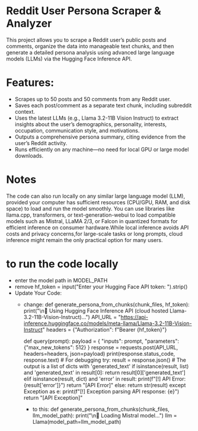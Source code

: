 
# Reddit User Persona Scraper & Analyzer
This project allows you to scrape a Reddit user’s public posts and comments, organize the data into manageable text chunks, and then generate a detailed persona analysis using advanced large language models (LLMs) via the Hugging Face Inference API.

# Features:

- Scrapes up to 50 posts and 50 comments from any Reddit user.
- Saves each post/comment as a separate text chunk, including subreddit context.
- Uses the latest LLMs (e.g., Llama 3.2-11B Vision Instruct) to extract insights about the user’s demographics, personality, interests, occupation, communication style, and motivations.
- Outputs a comprehensive persona summary, citing evidence from the user’s Reddit activity.
- Runs efficiently on any machine—no need for local GPU or large model downloads.

# Notes

The code can also run locally on any similar large language model (LLM), provided your computer has sufficient resources (CPU/GPU, RAM, and disk space) to load and run the model smoothly. You can use libraries like llama.cpp, transformers, or text-generation-webui to load compatible models such as Mistral, LLaMA 2/3, or Falcon in quantized formats for efficient inference on consumer hardware.While local inference avoids API costs and privacy concerns,for large-scale tasks or long prompts, cloud inference might remain the only practical option for many users.

# to run the code locally
- enter the model path in MODEL_PATH
- remove hf_token = input("Enter your Hugging Face API token: ").strip() 
- Update Your Code:
  - change:
    def generate_persona_from_chunks(chunk_files, hf_token):
      print("\n🧠 Using Hugging Face Inference API (cloud hosted Llama-3.2-11B-Vision-Instruct)...")
      API_URL = "https://api-inference.huggingface.co/models/meta-llama/Llama-3.2-11B-Vision-Instruct"
      headers = {"Authorization": f"Bearer {hf_token}"}

      def query(prompt):
          payload = {
              "inputs": prompt,
              "parameters": {"max_new_tokens": 512}
          }
          response = requests.post(API_URL, headers=headers, json=payload)
          print(response.status_code, response.text)  # For debugging
          try:
              result = response.json()
              # The output is a list of dicts with 'generated_text'
              if isinstance(result, list) and 'generated_text' in result[0]:
                  return result[0]['generated_text']
              elif isinstance(result, dict) and 'error' in result:
                  print(f"[!] API Error: {result['error']}")
                  return "[API Error]"
              else:
                  return str(result)
          except Exception as e:
              print(f"[!] Exception parsing API response: {e}")
              return "[API Exception]"

    - to this:
      def generate_persona_from_chunks(chunk_files, llm_model_path):
      print("\n🧠 Loading Mistral model...")
      llm = Llama(model_path=llm_model_path)
